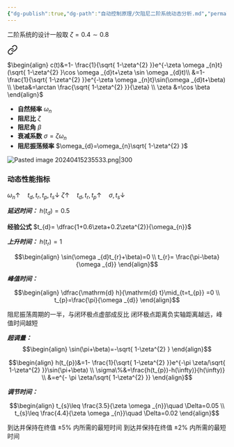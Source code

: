 ```yaml
---
{"dg-publish":true,"dg-path":"自动控制原理/欠阻尼二阶系统动态分析.md","permalink":"/自动控制原理/欠阻尼二阶系统动态分析/","dgPassFrontmatter":true,"noteIcon":"","created":"2024-04-16T13:01:27.304+08:00","updated":"2024-06-24T13:01:53.971+08:00"}
---
```



二阶系统的设计一般取 $\zeta=0.4\sim 0.8$


<div class="transclusion internal-embed is-loaded"><a class="markdown-embed-link" href="//#49f590" aria-label="Open link"><svg xmlns="http://www.w3.org/2000/svg" width="24" height="24" viewBox="0 0 24 24" fill="none" stroke="currentColor" stroke-width="2" stroke-linecap="round" stroke-linejoin="round" class="svg-icon lucide-link"><path d="M10 13a5 5 0 0 0 7.54.54l3-3a5 5 0 0 0-7.07-7.07l-1.72 1.71"></path><path d="M14 11a5 5 0 0 0-7.54-.54l-3 3a5 5 0 0 0 7.07 7.07l1.71-1.71"></path></svg></a><div class="markdown-embed">



$\begin{align}
c(t)&=1- \frac{1}{\sqrt{ 1-\zeta^{2} }}e^{-\zeta \omega _{n}t}(\sqrt{ 1-\zeta^{2} }\cos \omega _{d}t+\zeta \sin \omega _{d}t)\\
&=1- \frac{1}{\sqrt{ 1-\zeta^{2} }}e^{-\zeta \omega _{n}t}\sin(\omega _{d}t+\beta) \\
\beta&=\arctan \frac{\sqrt{ 1-\zeta^{2} }}{\zeta} \\
\zeta &=\cos \beta
\end{align}$

</div></div>


- **自然频率**   $\omega_{n}$ 
- **阻尼比**       $\zeta$    
- **阻尼角**       $\beta$
- **衰减系数**          $\sigma=\zeta \omega_{n}$                
- **阻尼振荡频率**  $\omega_{d}=\omega_{n}\sqrt{ 1-\zeta^{2} }$   

![Pasted image 20240415235533.png|300](/img/user/%E5%8A%9F%E8%83%BD%E6%80%A7%E6%96%87%E4%BB%B6%E5%A4%B9/%E8%BD%BD%E5%85%A5%E7%9A%84%E5%AA%92%E4%BD%93%E8%B5%84%E6%BA%90/Pasted%20image%2020240415235533.png)


### 动态性能指标
$\omega_{n}\uparrow\quad t_{d},t_{r},t_{p},t_{s} \downarrow$
$\zeta \uparrow\quad t_{d},t_{r},t_{p} \uparrow\quad \sigma,t_{s}\downarrow$

***延迟时间：***
$h(t_{d})=0.5$

**经验公式**      $t_{d}= \dfrac{1+0.6\zeta+0.2\zeta^{2}}{\omega_{n}}$    

***上升时间：***
$h(t_{r})=1$


$$\begin{align}
\sin(\omega _{d}t_{r}+\beta)=0 \\
t_{r}= \frac{\pi-\beta}{\omega _{d}}
\end{align}$$

***峰值时间：***

$$\begin{align}
\dfrac{\mathrm{d} h}{\mathrm{d} t}\mid_{t=t_{p}}  =0 \\
t_{p}=\frac{\pi}{\omega _{d}}
\end{align}$$

阻尼振荡周期的一半，与闭环极点虚部成反比
闭环极点距离负实轴距离越远，峰值时间越短

***超调量：***
$$\begin{align}
\sin(\pi+\beta)=-\sqrt{ 1-\zeta^{2} }
\end{align}$$

$$\begin{align}
h(t_{p})&=1- \frac{1}{\sqrt{ 1-\zeta^{2} }}e^{-\pi \zeta/\sqrt{ 1-\zeta^{2} }}\sin(\pi+\beta) \\
\sigma\%&=\frac{h(t_{p})-h(\infty)}{h(\infty)} \\
&=e^{- \pi \zeta/\sqrt{ 1-\zeta^{2} }}
\end{align}$$

***调节时间：***


$$\begin{align}
t_{s}\leq  \frac{3.5}{\zeta \omega _{n}}\quad \Delta=0.05 \\
t_{s}\leq  \frac{4.4}{\zeta \omega _{n}}\quad \Delta=0.02
\end{align}$$

到达并保持在终值 ±5% 内所需的最短时间
到达并保持在终值 ±2% 内所需的最短时间

